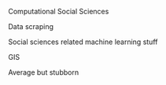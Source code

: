 Computational Social Sciences

Data scraping

Social sciences related machine learning stuff

GIS

Average but stubborn
